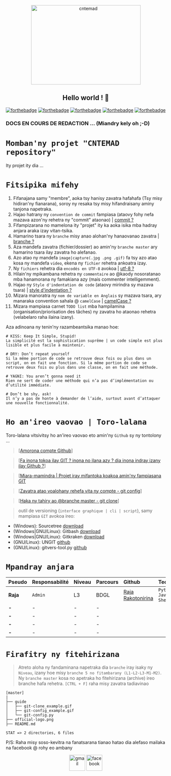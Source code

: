 
<p align="center"><img src="https://github.com/RajaRakoto/cntemad/blob/master/official-logo.png" height="250" width="345" alt="cntemad"></p>

<h2 align="center">Hello world ! 👋</h2>

[![forthebadge](https://forthebadge.com/images/badges/built-with-love.svg)](https://forthebadge.com) [![forthebadge](https://forthebadge.com/images/badges/for-you.svg)](https://forthebadge.com) [![forthebadge](https://forthebadge.com/images/badges/open-source.svg)](https://forthebadge.com) [![forthebadge](https://forthebadge.com/images/badges/uses-git.svg)](https://forthebadge.com) [![forthebadge](https://forthebadge.com/images/badges/built-by-developers.svg)](https://forthebadge.com)

### DOCS EN COURS DE REDACTION ... (Miandry kely oh ;-D)

# `Momban'ny projet "CNTEMAD repository"`
Ity projet ity dia ...

# `Fitsipika mifehy`
1. Fifanajana samy "membre", aoka tsy hanisy zavatra hafahafa (Tsy misy hidiran'ny fianarana), soroy ny resaka tsy misy hifandraisany aminy tanjona napetraka.
2. Hajao hatrany ny `convention de commit` fampiasa (ataovy fohy nefa mazava azon'ny rehetra ny "commit" ataonao) | [commit ?](https://fr.wikipedia.org/wiki/Commit)
3. Fifampizarana no mamelona ity "projet" ity ka aoka isika mba hadray anjara araka izay vitan-tsika.
4. Hamarino tsara ny `branche` misy anao alohan'ny hanaovanao zavatra | [branche ?](https://git-scm.com/book/fr/v2/Les-branches-avec-Git-Les-branches-en-bref)
5. Aza mandefa zavatra (fichier/dossier) ao amin'ny `branche master` ary hamarino tsara ilay zavatra ho alefanao.
6. Azo atao ny mandefa `image|capture(.jpg .png .gif)` fa tsy azo atao kosa ny mandefa `video`, ekena ny `fichier` rehetra ankoatra izay.
7. Ny `fichiers` rehetra dia `encodés en UTF-8` avokoa | [utf-8 ?](https://fr.wikipedia.org/wiki/UTF-8)
8. Hilain'ny mpikambana rehetra ny `commentaire` ao @kaody nosoratanao mba hanamorana ny famakiana azy (mais commenter intelligemment).
9. Hajao ny `Style d'indentation de code` (ataovy mirindra sy mazava tsara) | [style d'indentation ?](https://fr.wikipedia.org/wiki/Style_d'indentation)
10. Mizara manoratra ny `nom de variable en Anglais` sy mazava tsara, ary manaraka convention sahala @ `camelCase` | [camelCase ?](https://fr.wikipedia.org/wiki/Camel_case)
11. Mizara mampiasa carnet `TODO list` mba hampilamina (organisation/priorisation des tâches) ny zavatra ho ataonao rehetra (velabelaro raha ilaina izany).

Aza adinoana ny tenin'ny razambeantsika manao hoe:

    # KISS: Keep It Simple, Stupid!
    La simplicité est la sophistication suprême | un code simple est plus lisible et plus facile à maintenir.

    # DRY: Don’t repeat yourself
    Si la même portion de code se retrouve deux fois ou plus dans un script, on en fait une fonction. Si la même portion de code se retrouve deux fois ou plus dans une classe, on en fait une méthode.

    # YAGNI: You aren’t gonna need it
    Rien ne sert de coder une méthode qui n’a pas d’implémentation ou d’utilité immédiate.

    # Don’t be shy, ask!
    Il n’y a pas de honte à demander de l’aide, surtout avant d’attaquer une nouvelle fonctionnalité.

# `Ho an'ireo vaovao | Toro-lalana`
Toro-lalana vitsivitsy ho an'ireo vaovao eto amin'ny `Github` sy ny tontolony ...

> [[Amorona compte Github](https://github.com/join?ref_cta=Sign+up&ref_loc=header+logged+out&ref_page=%2F&source=header-home)]

> [[Fa inona tokoa ilay GIT ? inona no ilana azy ? dia inona indray izany ilay Github ?](https://kinsta.com/fr/base-de-connaissances/base-de-connaissances-github/)]

> [[Miara-mamindra | Projet iray mifantoka koakoa amin'ny fampiasana GIT](https://github.com/RajaRakoto/miara-mamindra)

> [[Zavatra atao voalohany rehefa vita ny compte - git config](https://github.com/RajaRakoto/cntemad/blob/master/guide/git-config_example.gif)]

> [[Haka ny tahiry ao @branche master - git clone](https://github.com/RajaRakoto/cntemad/blob/master/guide/git-clone_example.gif)]

> outil de versioning (`interface graphique | cli | script`), samy mampiasa `GIT` avokoa ireo:

* (Windows): Sourcetree [download](https://www.sourcetreeapp.com/)
* (Windows|GNU/Linux): Gitbash [download](https://git-scm.com/downloads)
* (Windows|GNU/Linux): Gitkraken [download](https://www.gitkraken.com/download)
* (GNU/Linux): UNGIT [github](https://github.com/FredrikNoren/ungit)
* (GNU/Linux): gitvers-tool.py [github](https://github.com/RajaRakoto/gitvers-tool)

# `Mpandray anjara`

| Pseudo       |Responsabilité | Niveau | Parcours | Github  | Tech
|:-------------|:--------------|:-------|:---------|:--------|:-------------------------------------------------------------------------------------------
| **Raja**     |    `Admin`    |  L3    |   BDGL   |[Raja Rakotonirina](https://github.com/RajaRakoto)|`Python` `Javascript` `Shell`
| **-**        |       -       |   -    |    -     |
| **-**        |       -       |   -    |    -     |
| **-**        |       -       |   -    |    -     |
| **-**        |       -       |   -    |    -     |

# `Firafitry ny fitehirizana`

> Atreto aloha ny fandaminana napetraka dia `branche` iray isaky ny `Niveau`, izany hoe misy `branche 5 no fitambarany (L1-L2-L3-M1-M2)`.
> Ny `branche master` kosa no apetraka ho fitehirizana (archive) ireo branche hafa rehetra.
> `[CTRL + F]` raha misy zavatra tadiavinao

    [master]
    |
    ├── guide
    │   ├── git-clone_example.gif
    │   ├── git-config_example.gif
    │   └── git-config.py
    ├── official-logo.png
    ├── README.md

    STAT => 2 directories, 6 files

P/S: Raha misy soso-kevitra na fanatsarana tianao hatao dia alefaso mailaka na facebook @ rohy eo ambany
<p align="center">
<a href="mailto:raja.rakoto7@gmail.com" target="blank"><img align="center" src="https://cdn.jsdelivr.net/npm/simple-icons@3.0.1/icons/gmail.svg" alt="gmail" height="50" width="50" /></a> 
<a href="https://www.facebook.com/raja.rakotonirina" target="blank"><img align="center" src="https://cdn.jsdelivr.net/npm/simple-icons@3.0.1/icons/facebook.svg" alt="facebook" height="50" width="50" /></a>
</p>